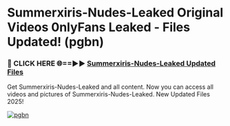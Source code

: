# Summerxiris-Nudes-Leaked Original Videos 0nlyFans Leaked - Files Updated! (pgbn)

<h3>🔴 CLICK HERE 🌐==►► <a href="https://tinyurl.com/yrmya6cz" rel="nofollow">Summerxiris-Nudes-Leaked Updated Files</a></h3>

Get Summerxiris-Nudes-Leaked and all content. Now you can access all videos and pictures of Summerxiris-Nudes-Leaked. New Updated Files 2025!

[![pgbn](https://i.imgur.com/FMdXYCs.gif)](https://tinyurl.com/yrmya6cz)
